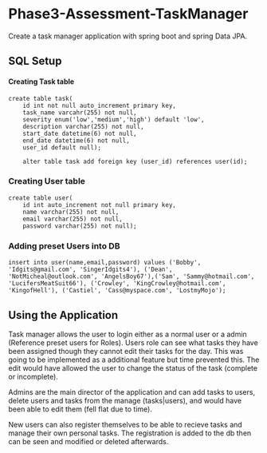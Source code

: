 # Phase3-Assessment-TaskManager
Create a task manager application with spring boot and spring Data JPA.

## SQL Setup

#### Creating Task table
```
create table task(
    id int not null auto_increment primary key,
    task_name varcahr(255) not null,
    severity enum('low','medium','high') default 'low',
    description varchar(255) not null,
    start_date datetime(6) not null,
    end_date datetime(6) not null,
    user_id default null);
    
    alter table task add foreign key (user_id) references user(id);
```

### Creating User table
```
create table user(
    id int auto_increment not null primary key,
    name varchar(255) not null,
    email varchar(255) not null,
    password varchar(255) not null);
```
### Adding preset Users into DB
```
insert into user(name,email,password) values ('Bobby', 'Idgits@gmail.com', 'SingerIdgits4'), ('Dean', 'NotMicheal@outlook.com', 'AngelsBoy67'),('Sam', 'Sammy@hotmail.com', 'LucifersMeatSuit66'), ('Crowley', 'KingCrowley@hotmail.com', 'KingofHell'), ('Castiel', 'Cass@myspace.com', 'LostmyMojo');
```

## Using the Application
Task manager allows the user to login either as a normal user or a admin (Reference preset users for Roles). Users role can see what tasks they have been assigned though they cannot edit their tasks for the day. This was going to be implemented as a additional feature but time prevented this. The edit would have allowed the user to change the status of the task (complete or incomplete).

Admins are the main director of the application and can add tasks to users, delete users and tasks from the manage (tasks|users), and would have been able to edit them (fell flat due to time). 

New users can also register themselves to be able to recieve tasks and manage their own personal tasks. The registration is added to the db then can be seen and modified or deleted afterwards.
